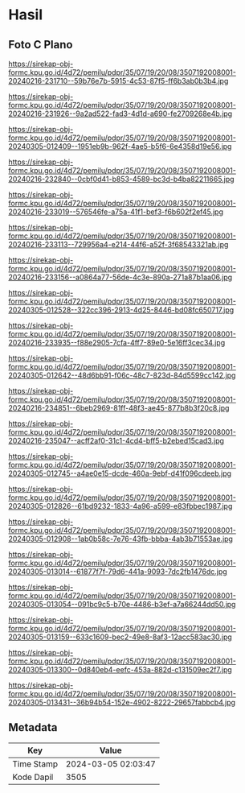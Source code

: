 # Hasil

## Foto C Plano

https://sirekap-obj-formc.kpu.go.id/4d72/pemilu/pdpr/35/07/19/20/08/3507192008001-20240216-231710--59b76e7b-5915-4c53-87f5-ff6b3ab0b3b4.jpg

https://sirekap-obj-formc.kpu.go.id/4d72/pemilu/pdpr/35/07/19/20/08/3507192008001-20240216-231926--9a2ad522-fad3-4d1d-a690-fe2709268e4b.jpg

https://sirekap-obj-formc.kpu.go.id/4d72/pemilu/pdpr/35/07/19/20/08/3507192008001-20240305-012409--1951eb9b-962f-4ae5-b5f6-6e4358d19e56.jpg

https://sirekap-obj-formc.kpu.go.id/4d72/pemilu/pdpr/35/07/19/20/08/3507192008001-20240216-232840--0cbf0d41-b853-4589-bc3d-b4ba82211665.jpg

https://sirekap-obj-formc.kpu.go.id/4d72/pemilu/pdpr/35/07/19/20/08/3507192008001-20240216-233019--576546fe-a75a-41f1-bef3-f6b602f2ef45.jpg

https://sirekap-obj-formc.kpu.go.id/4d72/pemilu/pdpr/35/07/19/20/08/3507192008001-20240216-233113--729956a4-e214-44f6-a52f-3f68543321ab.jpg

https://sirekap-obj-formc.kpu.go.id/4d72/pemilu/pdpr/35/07/19/20/08/3507192008001-20240216-233156--a0864a77-56de-4c3e-890a-271a87b1aa06.jpg

https://sirekap-obj-formc.kpu.go.id/4d72/pemilu/pdpr/35/07/19/20/08/3507192008001-20240305-012528--322cc396-2913-4d25-8446-bd08fc650717.jpg

https://sirekap-obj-formc.kpu.go.id/4d72/pemilu/pdpr/35/07/19/20/08/3507192008001-20240216-233935--f88e2905-7cfa-4ff7-89e0-5e16ff3cec34.jpg

https://sirekap-obj-formc.kpu.go.id/4d72/pemilu/pdpr/35/07/19/20/08/3507192008001-20240305-012642--48d6bb91-f06c-48c7-823d-84d5599cc142.jpg

https://sirekap-obj-formc.kpu.go.id/4d72/pemilu/pdpr/35/07/19/20/08/3507192008001-20240216-234851--6beb2969-81ff-48f3-ae45-877b8b3f20c8.jpg

https://sirekap-obj-formc.kpu.go.id/4d72/pemilu/pdpr/35/07/19/20/08/3507192008001-20240216-235047--acff2af0-31c1-4cd4-bff5-b2ebed15cad3.jpg

https://sirekap-obj-formc.kpu.go.id/4d72/pemilu/pdpr/35/07/19/20/08/3507192008001-20240305-012745--a4ae0e15-dcde-460a-9ebf-d41f096cdeeb.jpg

https://sirekap-obj-formc.kpu.go.id/4d72/pemilu/pdpr/35/07/19/20/08/3507192008001-20240305-012826--61bd9232-1833-4a96-a599-e83fbbec1987.jpg

https://sirekap-obj-formc.kpu.go.id/4d72/pemilu/pdpr/35/07/19/20/08/3507192008001-20240305-012908--1ab0b58c-7e76-43fb-bbba-4ab3b71553ae.jpg

https://sirekap-obj-formc.kpu.go.id/4d72/pemilu/pdpr/35/07/19/20/08/3507192008001-20240305-013014--61877f7f-79d6-441a-9093-7dc2fb1476dc.jpg

https://sirekap-obj-formc.kpu.go.id/4d72/pemilu/pdpr/35/07/19/20/08/3507192008001-20240305-013054--091bc9c5-b70e-4486-b3ef-a7a66244dd50.jpg

https://sirekap-obj-formc.kpu.go.id/4d72/pemilu/pdpr/35/07/19/20/08/3507192008001-20240305-013159--633c1609-bec2-49e8-8af3-12acc583ac30.jpg

https://sirekap-obj-formc.kpu.go.id/4d72/pemilu/pdpr/35/07/19/20/08/3507192008001-20240305-013300--0d840eb4-eefc-453a-882d-c131509ec2f7.jpg

https://sirekap-obj-formc.kpu.go.id/4d72/pemilu/pdpr/35/07/19/20/08/3507192008001-20240305-013431--36b94b54-152e-4902-8222-29657fabbcb4.jpg


## Metadata

| Key        | Value               |
| ---------- | ------------------- |
| Time Stamp | 2024-03-05 02:03:47 |
| Kode Dapil | 3505                |




